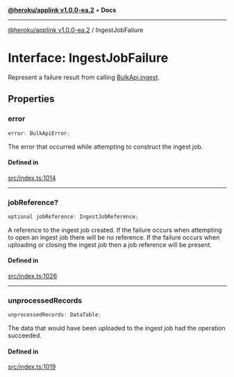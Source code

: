 [**@heroku/applink v1.0.0-ea.2**](../README.md) • **Docs**

***

[@heroku/applink v1.0.0-ea.2](../README.md) / IngestJobFailure

# Interface: IngestJobFailure

Represent a failure result from calling [BulkApi.ingest](BulkApi.md#ingest).

## Properties

### error

```ts
error: BulkApiError;
```

The error that occurred while attempting to construct the ingest job.

#### Defined in

[src/index.ts:1014](https://github.com/heroku/heroku-applink-nodejs/blob/81b4143bb39e9e9309a4571ee63197ea8b696d90/src/index.ts#L1014)

***

### jobReference?

```ts
optional jobReference: IngestJobReference;
```

A reference to the ingest job created. If the failure occurs when attempting to open
an ingest job there will be no reference. If the failure occurs when uploading or closing
the ingest job then a job reference will be present.

#### Defined in

[src/index.ts:1026](https://github.com/heroku/heroku-applink-nodejs/blob/81b4143bb39e9e9309a4571ee63197ea8b696d90/src/index.ts#L1026)

***

### unprocessedRecords

```ts
unprocessedRecords: DataTable;
```

The data that would have been uploaded to the ingest job had the operation succeeded.

#### Defined in

[src/index.ts:1019](https://github.com/heroku/heroku-applink-nodejs/blob/81b4143bb39e9e9309a4571ee63197ea8b696d90/src/index.ts#L1019)
